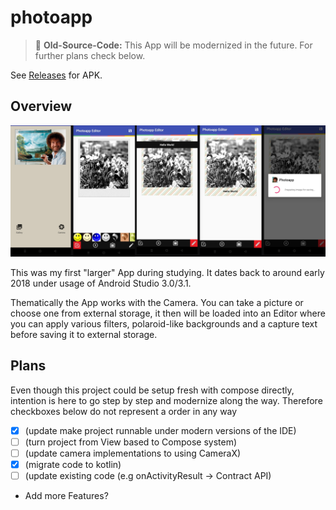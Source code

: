 # photoapp

> 🚧 **Old-Source-Code:** This App will be modernized in the future. For further plans check below.

See [Releases](https://github.com/rauschdo/photoapp/releases) for APK.<br/>

## Overview

![Preview](/assets/og_collage.png "Preview Collage")

This was my first "larger" App during studying.
It dates back to around early 2018 under usage of Android Studio 3.0/3.1.

Thematically the App works with the Camera. You can take a picture or choose one from external storage,
it then will be loaded into an Editor where you can apply various filters, polaroid-like backgrounds
and a capture text before saving it to external storage.

## Plans

Even though this project could be setup fresh with compose directly, intention is here to go step by step and modernize along the way.
Therefore checkboxes below do not represent a order in any way

- [x] (update make project runnable under modern versions of the IDE)
- [ ] (turn project from View based to Compose system)
- [ ] (update camera implementations to using CameraX)
- [x] (migrate code to kotlin)
- [ ] (update existing code (e.g onActivityResult -> Contract API)
- Add more Features?